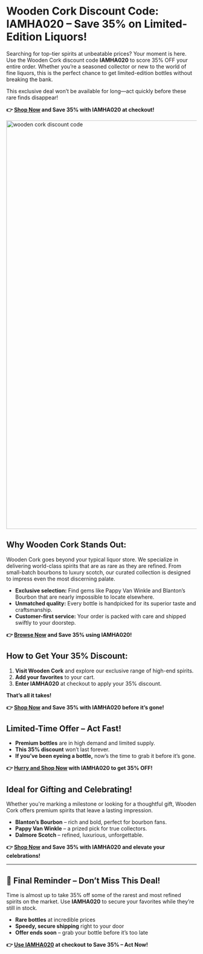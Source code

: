 <h1>Wooden Cork Discount Code: IAMHA020 – Save 35% on Limited-Edition Liquors!</h1>
  <p>Searching for top-tier spirits at unbeatable prices? Your moment is here. Use the Wooden Cork discount code <strong>IAMHA020</strong> to score 35% OFF your entire order. Whether you’re a seasoned collector or new to the world of fine liquors, this is the perfect chance to get limited-edition bottles without breaking the bank.</p>
  <p>This exclusive deal won’t be available for long—act quickly before these rare finds disappear!</p>
  <p><strong>👉 <a href="https://woodencork.com/?dt_id=2442997">Shop Now</a> and Save 35% with IAMHA020 at checkout!</strong></p>
  <img src="https://images.mirror-media.xyz/publication-images/umBNu0vT-0z9Ilumw1p24.png?height=315&width=630" alt="wooden cork discount code" width="1080">
  <h2>Why Wooden Cork Stands Out:</h2>
  <p>Wooden Cork goes beyond your typical liquor store. We specialize in delivering world-class spirits that are as rare as they are refined. From small-batch bourbons to luxury scotch, our curated collection is designed to impress even the most discerning palate.</p>
  <ul>
    <li><strong>Exclusive selection:</strong> Find gems like Pappy Van Winkle and Blanton’s Bourbon that are nearly impossible to locate elsewhere.</li>
    <li><strong>Unmatched quality:</strong> Every bottle is handpicked for its superior taste and craftsmanship.</li>
    <li><strong>Customer-first service:</strong> Your order is packed with care and shipped swiftly to your doorstep.</li>
  </ul>
  <p><strong>👉 <a href="https://woodencork.com/?dt_id=2442997">Browse Now</a> and Save 35% using IAMHA020!</strong></p>
  <h2>How to Get Your 35% Discount:</h2>
  <ol>
    <li><strong>Visit Wooden Cork</strong> and explore our exclusive range of high-end spirits.</li>
    <li><strong>Add your favorites</strong> to your cart.</li>
    <li><strong>Enter IAMHA020</strong> at checkout to apply your 35% discount.</li>
  </ol>
  <p><strong>That’s all it takes!</strong></p>
  <p><strong>👉 <a href="https://woodencork.com/?dt_id=2442997">Shop Now</a> and Save 35% with IAMHA020 before it’s gone!</strong></p>
  <h2>Limited-Time Offer – Act Fast!</h2>
  <ul>
    <li><strong>Premium bottles</strong> are in high demand and limited supply.</li>
    <li><strong>This 35% discount</strong> won’t last forever.</li>
    <li><strong>If you’ve been eyeing a bottle,</strong> now’s the time to grab it before it’s gone.</li>
  </ul>
  <p><strong>👉 <a href="https://woodencork.com/?dt_id=2442997">Hurry and Shop Now</a> with IAMHA020 to get 35% OFF!</strong></p>
  <h2>Ideal for Gifting and Celebrating!</h2>
  <p>Whether you're marking a milestone or looking for a thoughtful gift, Wooden Cork offers premium spirits that leave a lasting impression.</p>
  <ul>
    <li><strong>Blanton’s Bourbon</strong> – rich and bold, perfect for bourbon fans.</li>
    <li><strong>Pappy Van Winkle</strong> – a prized pick for true collectors.</li>
    <li><strong>Dalmore Scotch</strong> – refined, luxurious, unforgettable.</li>
  </ul>
  <p><strong>👉 <a href="https://woodencork.com/?dt_id=2442997">Shop Now</a> and Save 35% with IAMHA020 and elevate your celebrations!</strong></p>
  <hr>
  <h2>🚨 Final Reminder – Don’t Miss This Deal!</h2>
  <p>Time is almost up to take 35% off some of the rarest and most refined spirits on the market. Use <strong>IAMHA020</strong> to secure your favorites while they’re still in stock.</p>
  <ul>
    <li><strong>Rare bottles</strong> at incredible prices</li>
    <li><strong>Speedy, secure shipping</strong> right to your door</li>
    <li><strong>Offer ends soon</strong> – grab your bottle before it’s too late</li>
  </ul>
  <p><strong>👉 <a href="https://woodencork.com/?dt_id=2442997">Use IAMHA020</a> at checkout to Save 35% – Act Now!</strong></p>
</body>
</html>
